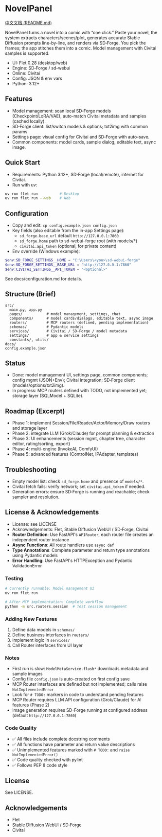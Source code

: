 # NovelPanel

[中文文档 (README.md)](README.md)

NovelPanel turns a novel into a comic with “one click.” Paste your novel, the system extracts characters/scenes/plot, generates accurate Stable Diffusion prompts line-by-line, and renders via SD‑Forge. You pick the frames; the app stitches them into a comic. Model management with Civitai samples is supported.

- UI: Flet 0.28 (desktop/web)
- Engine: SD‑Forge / sd-webui
- Online: Civitai
- Config: JSON & env vars
- Python: 3.12+

## Features

- Model management: scan local SD‑Forge models (Checkpoint/LoRA/VAE), auto-match Civitai metadata and samples (cached locally).
- SD‑Forge client: list/switch models & options; txt2img with common params.
- Settings page: visual config for Civitai and SD‑Forge with auto-save.
- Common components: model cards, sample dialog, editable text, async image.

## Quick Start

- Requirements: Python 3.12+, SD‑Forge (local/remote), internet for Civitai.
- Run with uv:

```bash
uv run flet run          # Desktop
uv run flet run --web    # Web
```

## Configuration

- Copy and edit: `cp config.example.json config.json`
- Key fields (also editable from the in-app Settings page):
  - `sd_forge.base_url` default `http://127.0.0.1:7860`
  - `sd_forge.home` path to sd-webui-forge root (with models/*)
  - `civitai.api_token` (optional, for private content)
- Env override (Windows example):

```powershell
$env:SD_FORGE_SETTINGS__HOME = "C:\Users\<you>\sd-webui-forge"
$env:SD_FORGE_SETTINGS__BASE_URL = "http://127.0.0.1:7860"
$env:CIVITAI_SETTINGS__API_TOKEN = "<optional>"
```

See docs/configuration.md for details.

## Structure (Brief)

```
src/
  main.py, app.py
  pages/           # model management, settings, chat
  components/      # model cards/dialogs, editable text, async image
  routers/         # MCP routers (defined, pending implementation)
  schemas/         # Pydantic models
  services/        # Civitai / SD‑Forge / model metadata
  settings/        # app & service settings
  constants/, utils/
docs/
config.example.json
```

## Status

- Done: model management UI, settings page, common components; config mgmt (JSON+Env); Civitai integration; SD‑Forge client (models/options/txt2img).
- In progress: MCP routers defined with TODO, not implemented yet; storage layer (SQLModel + SQLite).

## Roadmap (Excerpt)

- Phase 1: implement Session/File/Reader/Actor/Memory/Draw routers and storage layer
- Phase 2: integrate LLM (Grok/Claude) for prompt planning & extraction
- Phase 3: UI enhancements (session mgmt, chapter tree, character editor, rating/sorting, export)
- Phase 4: multi-engine (InvokeAI, ComfyUI)
- Phase 5: advanced features (ControlNet, IPAdapter, templates)

## Troubleshooting

- Empty model list: check `sd_forge.home` and presence of `models/*`.
- Civitai fetch fails: verify network; set `civitai.api_token` if needed.
- Generation errors: ensure SD‑Forge is running and reachable; check sampler and resolution.

## License & Acknowledgements

- License: see LICENSE
- Acknowledgements: Flet, Stable Diffusion WebUI / SD‑Forge, Civitai
- **Router Definition**: Use FastAPI's `APIRouter`, each router file creates an independent router instance
- **Async Functions**: All route handlers use `async def`
- **Type Annotations**: Complete parameter and return type annotations using Pydantic models
- **Error Handling**: Use FastAPI's HTTPException and Pydantic ValidationError

### Testing

```bash
# Currently runnable: Model management UI
uv run flet run

# After MCP implementation: Complete workflow
python -m src.routers.session  # Test session management
```

### Adding New Features

1. Define data models in `schemas/`
2. Define business interfaces in `routers/`
3. Implement logic in `services/`
4. Call Router interfaces from UI layer

### Notes

- First run is slow: `ModelMetaService.flush*` downloads metadata and sample images
- Config file `config.json` is auto-created on first config save
- MCP Router interfaces are defined but not implemented; calls raise `NotImplementedError`
- Look for `# TODO:` markers in code to understand pending features
- MCP Router requires LLM API configuration (Grok/Claude) for AI features (Phase 2)
- Image generation requires SD-Forge running at configured address (default `http://127.0.0.1:7860`)

### Code Quality

- ✅ All files include complete docstring comments
- ✅ All functions have parameter and return value descriptions
- ✅ Unimplemented features marked with `# TODO:` and `raise NotImplementedError()`
- ✅ Code quality checked with pylint
- ✅ Follows PEP 8 code style

## License

See LICENSE.

## Acknowledgements

- Flet
- Stable Diffusion WebUI / SD‑Forge
- Civitai
